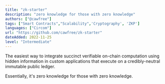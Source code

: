 ```yaml
---
title: "zk-starter"
description: "zero knowledge for those with zero knowledge"
authors: ["@cawfree"]
tags: ["Smart Contracts","Scalability",'Cryptography', 'ZKP']
languages: ["Circom"]
url: "https://github.com/cawfree/zk-starter"
dateAdded: 2022-11-25
level: "Intermediate"
---
```


The easiest way to integrate succinct verifiable on-chain computation using hidden information in custom applications that execute on a credibly-neutral immutable public ledger.

Essentially, it's zero knowledge for those with zero knowledge.